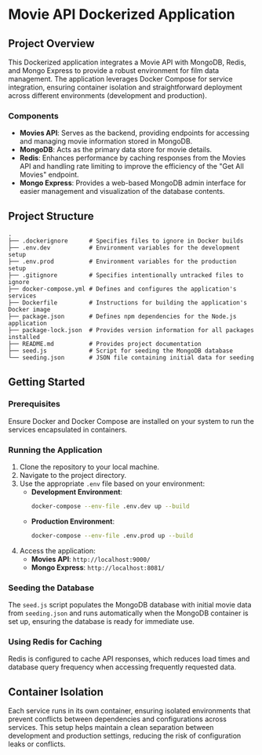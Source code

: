 # Movie API Dockerized Application

## Project Overview
This Dockerized application integrates a Movie API with MongoDB, Redis, and Mongo Express to provide a robust environment for film data management. The application leverages Docker Compose for service integration, ensuring container isolation and straightforward deployment across different environments (development and production).

### Components
- **Movies API**: Serves as the backend, providing endpoints for accessing and managing movie information stored in MongoDB.
- **MongoDB**: Acts as the primary data store for movie details.
- **Redis**: Enhances performance by caching responses from the Movies API and handling rate limiting to improve the efficiency of the "Get All Movies" endpoint.
- **Mongo Express**: Provides a web-based MongoDB admin interface for easier management and visualization of the database contents.

## Project Structure
```plaintext
.
├── .dockerignore      # Specifies files to ignore in Docker builds
├── .env.dev           # Environment variables for the development setup
├── .env.prod          # Environment variables for the production setup
├── .gitignore         # Specifies intentionally untracked files to ignore
├── docker-compose.yml # Defines and configures the application's services
├── Dockerfile         # Instructions for building the application's Docker image
├── package.json       # Defines npm dependencies for the Node.js application
├── package-lock.json  # Provides version information for all packages installed
├── README.md          # Provides project documentation
├── seed.js            # Script for seeding the MongoDB database
└── seeding.json       # JSON file containing initial data for seeding
```

## Getting Started

### Prerequisites
Ensure Docker and Docker Compose are installed on your system to run the services encapsulated in containers.

### Running the Application
1. Clone the repository to your local machine.
2. Navigate to the project directory.
3. Use the appropriate `.env` file based on your environment:
   - **Development Environment**: 
     ```sh
     docker-compose --env-file .env.dev up --build
     ```
   - **Production Environment**: 
     ```sh
     docker-compose --env-file .env.prod up --build
     ```
4. Access the application:
   - **Movies API**: `http://localhost:9000/`
   - **Mongo Express**: `http://localhost:8081/`

### Seeding the Database
The `seed.js` script populates the MongoDB database with initial movie data from `seeding.json` and runs automatically when the MongoDB container is set up, ensuring the database is ready for immediate use.

### Using Redis for Caching
Redis is configured to cache API responses, which reduces load times and database query frequency when accessing frequently requested data.

## Container Isolation
Each service runs in its own container, ensuring isolated environments that prevent conflicts between dependencies and configurations across services. This setup helps maintain a clean separation between development and production settings, reducing the risk of configuration leaks or conflicts.

